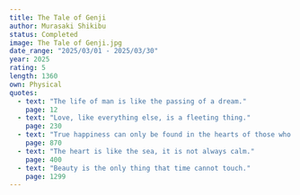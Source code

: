 ```yaml
---
title: The Tale of Genji
author: Murasaki Shikibu
status: Completed
image: The Tale of Genji.jpg
date_range: "2025/03/01 - 2025/03/30"
year: 2025
rating: 5
length: 1360
own: Physical
quotes:
  - text: "The life of man is like the passing of a dream."
    page: 12
  - text: "Love, like everything else, is a fleeting thing."
    page: 230
  - text: "True happiness can only be found in the hearts of those who have lived a life of compassion."
    page: 870
  - text: "The heart is like the sea, it is not always calm."
    page: 400
  - text: "Beauty is the only thing that time cannot touch."
    page: 1299
---
```

